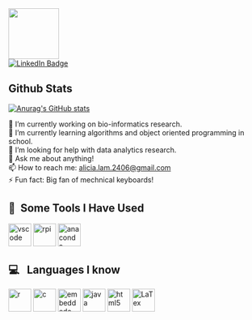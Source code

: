 

<div id="header" align="left">
  <img src="https://media.giphy.com/media/lfZahQ89QU3ruLvjL1/giphy.gif" width="100"/>
</div>

<div id="badges">
  <a href="https://www.linkedin.com/in/alicia-lam-898644211">
    <img src="https://img.shields.io/badge/LinkedIn-blue?style=for-the-badge&logo=linkedin&logoColor=white" alt="LinkedIn Badge"/>
  </a>
</div>

## Github Stats
[![Anurag's GitHub stats](https://github-readme-stats.vercel.app/api?username=loser564)](https://github.com/anuraghazra/github-readme-stats)


🔭 I’m currently working on bio-informatics research. <br>
 🌱 I’m currently learning algorithms and object oriented programming in school. <br>
🤔 I’m looking for help with data analytics research. <br>
💬 Ask me about anything! <br>
📫 How to reach me: alicia.lam.2406@gmail.com <br>
⚡ Fun fact: Big fan of mechnical keyboards!<br>

<h2> 🚀 &nbsp;Some Tools I Have Used </h2>
<p align="left">
<img src="https://cdn.jsdelivr.net/gh/devicons/devicon/icons/vscode/vscode-original.svg" alt="vscode" width="45" height="45"/>
<img src="https://cdn.jsdelivr.net/gh/devicons/devicon/icons/raspberrypi/raspberrypi-original.svg" alt="rpi" width="45" height="45"/>
<img src="https://cdn.jsdelivr.net/gh/devicons/devicon/icons/anaconda/anaconda-original-wordmark.svg" alt="anaconda" width="45" height="45" />
          
</p>

<h2> 💻  &nbsp; Languages I know </h2>
<p align = "left"
<img src="https://cdn.jsdelivr.net/gh/devicons/devicon/icons/python/python-original.svg" alt="python" width="45" height="45"/>
<img src="https://cdn.jsdelivr.net/gh/devicons/devicon/icons/r/r-original.svg" alt="r" width="45" height="45" />
<img src="https://cdn.jsdelivr.net/gh/devicons/devicon/icons/c/c-original.svg" alt="c" width="45" height="45"/>
<img src="https://cdn.jsdelivr.net/gh/devicons/devicon/icons/embeddedc/embeddedc-original.svg" alt="embeddedc" width="45" height="45"/>
<img src="https://cdn.jsdelivr.net/gh/devicons/devicon/icons/java/java-original.svg" alt="java" width="45" height="45"/>
<img src="https://cdn.jsdelivr.net/gh/devicons/devicon/icons/html5/html5-original-wordmark.svg" alt="html5" width="45" height="45" />
<img src="https://cdn.jsdelivr.net/gh/devicons/devicon/icons/latex/latex-original.svg" alt="LaTex" width="45" height="45"/>
               
</p>




